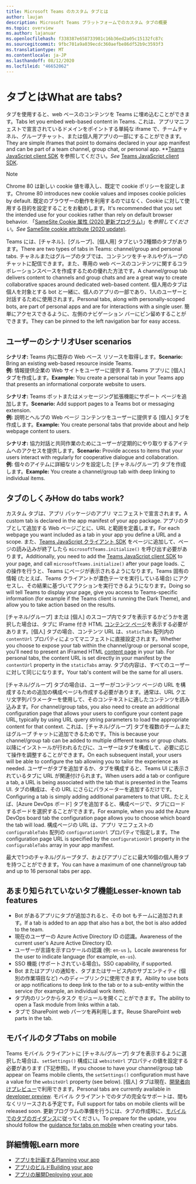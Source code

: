 ```yaml
---
title: Microsoft Teams のカスタム タブとは
author: laujan
description: Microsoft Teams プラットフォームでのカスタム タブの概要
ms.topic: overview
ms.author: lajanuar
ms.openlocfilehash: f338387e658733981c16b36ed2a05c15132fc87c
ms.sourcegitcommit: 9fbc701a9a039ecdc360aefbe86df52b9c3593f3
ms.translationtype: MT
ms.contentlocale: ja-JP
ms.lasthandoff: 08/12/2020
ms.locfileid: "46652062"
---
```

# <a name="what-are-tabs"></a><span data-ttu-id="63f10-103">タブとは</span><span class="sxs-lookup"><span data-stu-id="63f10-103">What are tabs?</span></span>

<span data-ttu-id="63f10-104">タブを使用すると、web ベースのコンテンツを Teams に埋め込むことができます。</span><span class="sxs-lookup"><span data-stu-id="63f10-104">Tabs let you embed web-based content in Teams.</span></span> <span data-ttu-id="63f10-105">これは、アプリマニフェストで宣言されているドメインをポイントする単純な iframe で、チームチャネル、グループチャット、または個人用アプリの一部にすることができます。</span><span class="sxs-lookup"><span data-stu-id="63f10-105">They are simple iframes that point to domains declared in your app manifest and can be part of a team channel, group chat, or personal app.</span></span> <span data-ttu-id="63f10-106">\*\*[Teams JavaScript client SDK](/javascript/api/overview/msteams-client) を参照してください。</span><span class="sxs-lookup"><span data-stu-id="63f10-106">*See* [Teams JavaScript client SDK](/javascript/api/overview/msteams-client).</span></span>

> [!NOTE]
> <span data-ttu-id="63f10-107">Chrome 80 は新しい cookie 値を導入し、既定で cookie ポリシーを設定します。</span><span class="sxs-lookup"><span data-stu-id="63f10-107">Chrome 80 introduces new cookie values and imposes cookie policies by default.</span></span> <span data-ttu-id="63f10-108">既定のブラウザーの動作を利用するのではなく、Cookie に対して使用する目的を設定することをお勧めします。</span><span class="sxs-lookup"><span data-stu-id="63f10-108">It's recommended that you set the intended use for your cookies rather than rely on default browser behavior.</span></span> <span data-ttu-id="63f10-109">「[SameSite Cookie 属性 (2020 更新プログラム)](../../resources/samesite-cookie-update.md)」を*参照してください*。</span><span class="sxs-lookup"><span data-stu-id="63f10-109">*See* [SameSite cookie attribute (2020 update)](../../resources/samesite-cookie-update.md).</span></span>

<span data-ttu-id="63f10-110">Teams には、[チャネル]、[グループ]、[個人用] タブという2種類のタブがあります。</span><span class="sxs-lookup"><span data-stu-id="63f10-110">There are two types of tabs in Teams: channel/group and personal tabs.</span></span> <span data-ttu-id="63f10-111">チャネルまたはグループのタブでは、コンテンツをチャネルやグループのチャットに配信できます。また、専用の web ベースのコンテンツに関するコラボレーションスペースを作成するための優れた方法です。</span><span class="sxs-lookup"><span data-stu-id="63f10-111">A channel/group tab delivers content to channels and group chats and are a great way to create collaborative spaces around dedicated web-based content.</span></span> <span data-ttu-id="63f10-112">個人用のタブは個人を対象とする bot と一緒に、個人のアプリの一部であり、1人のユーザーと対話するために使用されます。</span><span class="sxs-lookup"><span data-stu-id="63f10-112">Personal tabs, along with personally-scoped bots, are part of personal apps and are for interactions with a single user.</span></span> <span data-ttu-id="63f10-113">簡単にアクセスできるように、左側のナビゲーション バーにピン留めすることができます。</span><span class="sxs-lookup"><span data-stu-id="63f10-113">They can be pinned to the left navigation bar for easy access.</span></span>

## <a name="user-scenarios"></a><span data-ttu-id="63f10-114">ユーザーのシナリオ</span><span class="sxs-lookup"><span data-stu-id="63f10-114">User scenarios</span></span>

<span data-ttu-id="63f10-115">**シナリオ:** Teams 内に既存の Web ベース リソースを取得します。</span><span class="sxs-lookup"><span data-stu-id="63f10-115">**Scenario:** Bring an existing web-based resource inside Teams.</span></span> \
<span data-ttu-id="63f10-116">**例:** 情報提供企業の Web サイトをユーザーに提供する Teams アプリに [個人] タブを作成します。</span><span class="sxs-lookup"><span data-stu-id="63f10-116">**Example:** You create a personal tab in your Teams app that presents an informational corporate website to users.</span></span>

<span data-ttu-id="63f10-117">**シナリオ:** Teams ボットまたはメッセージング拡張機能にサポート ページを追加します。</span><span class="sxs-lookup"><span data-stu-id="63f10-117">**Scenario:** Add support pages to a Teams bot or messaging extension.</span></span> \
<span data-ttu-id="63f10-118">**例:** 説明とヘルプの Web ページ コンテンツをユーザーに提供する [個人] タブを作成します。</span><span class="sxs-lookup"><span data-stu-id="63f10-118">**Example:** You create personal tabs that provide about and help webpage content to users.</span></span>

<span data-ttu-id="63f10-119">**シナリオ:** 協力対話と共同作業のためにユーザーが定期的にやり取りするアイテムへのアクセスを提供します。</span><span class="sxs-lookup"><span data-stu-id="63f10-119">**Scenario:** Provide access to items that your users interact with regularly for cooperative dialogue and collaboration.</span></span> \
<span data-ttu-id="63f10-120">**例:** 個々のアイテムに詳細なリンクを設定した [チャネル/グループ] タブを作成します。</span><span class="sxs-lookup"><span data-stu-id="63f10-120">**Example:** You create a channel/group tab with deep linking to individual items.</span></span>

## <a name="how-do-tabs-work"></a><span data-ttu-id="63f10-121">タブのしくみ</span><span class="sxs-lookup"><span data-stu-id="63f10-121">How do tabs work?</span></span>

<span data-ttu-id="63f10-122">カスタム タブは、アプリ パッケージのアプリ マニフェストで宣言されます。</span><span class="sxs-lookup"><span data-stu-id="63f10-122">A custom tab is declared in the app manifest of your app package.</span></span> <span data-ttu-id="63f10-123">アプリのタブとして追加する Web ページごとに、URL と範囲を定義します。</span><span class="sxs-lookup"><span data-stu-id="63f10-123">For each webpage you want included as a tab in your app you define a URL and a scope.</span></span> <span data-ttu-id="63f10-124">また、[Teams JavaScript クライアント SDK](/javascript/api/overview/msteams-client) をページに追加して、ページの読み込みが終了したら `microsoftTeams.initialize()` を呼び出す必要があります。</span><span class="sxs-lookup"><span data-stu-id="63f10-124">Additionally, you need to add the [Teams JavaScript client SDK](/javascript/api/overview/msteams-client) to your page, and call `microsoftTeams.initialize()` after your page loads.</span></span> <span data-ttu-id="63f10-125">この操作を行うと、Teams にページが表示されるようになります。Teams 固有の情報 (たとえば、Teams クライアントが濃色テーマを実行している場合) にアクセスし、その結果に基づいてアクションを実行できるようになります。</span><span class="sxs-lookup"><span data-stu-id="63f10-125">Doing so will tell Teams to display your page, give you access to Teams-specific information (for example if the Teams client is running the Dark Theme), and allow you to take action based on the results.</span></span>

<span data-ttu-id="63f10-126">[チャネル/グループ] または [個人] のスコープ内でタブを表示するかどうかを選択した場合は、タブに IFrame 付き HTML [コンテンツ ページ](~/tabs/how-to/create-tab-pages/content-page.md)を表示する必要があります。[個人] タブの場合、コンテンツ URL は、`staticTabs` 配列内の `contentUrl` プロパティによってマニフェストに直接設定されます。</span><span class="sxs-lookup"><span data-stu-id="63f10-126">Whether you choose to expose your tab within the channel/group or personal scope, you'll need to present an IFramed HTML [content page](~/tabs/how-to/create-tab-pages/content-page.md) in your tab. For personal tabs, the content URL is set directly in your manifest by the `contentUrl` property in the `staticTabs` array.</span></span> <span data-ttu-id="63f10-127">タブの内容は、すべてのユーザーに対して同じになります。</span><span class="sxs-lookup"><span data-stu-id="63f10-127">Your tab's content will be the same for all users.</span></span>

<span data-ttu-id="63f10-128">[チャネル/グループ] タブの場合は、ユーザーがコンテンツ ページの URL を構成するための追加の構成ページも作成する必要があります。通常は、URL クエリ文字列パラメーターを使用して、そのコンテキストに適したコンテンツを読み込みます。</span><span class="sxs-lookup"><span data-stu-id="63f10-128">For channel/group tabs, you also need to create an additional configuration page that allows your users to configure your content page URL, typically by using URL query string parameters to load the appropriate content for that context.</span></span> <span data-ttu-id="63f10-129">これは、[チャネル/グループ] タブを複数のチームまたはグループ チャットに追加できるためです。</span><span class="sxs-lookup"><span data-stu-id="63f10-129">This is because your channel/group tab can be added to multiple different teams or group chats.</span></span> <span data-ttu-id="63f10-130">以降にインストールが行われるたびに、ユーザーはタブを構成して、必要に応じて操作を調整することができます。</span><span class="sxs-lookup"><span data-stu-id="63f10-130">On each subsequent install, your users will be able to configure the tab allowing you to tailor the experience as needed.</span></span> <span data-ttu-id="63f10-131">ユーザーがタブを追加するか、タブを構成すると、Teams UI に表示されているタブに URL が関連付けられます。</span><span class="sxs-lookup"><span data-stu-id="63f10-131">When users add a tab or configure a tab, a URL is being associated with the tab that is presented in the Teams UI.</span></span> <span data-ttu-id="63f10-132">タブの構成は、その URL にさらにパラメーターを追加するだけです。</span><span class="sxs-lookup"><span data-stu-id="63f10-132">Configuring a tab is simply adding additional parameters to that URL.</span></span> <span data-ttu-id="63f10-133">たとえば、[Azure DevOps ボード] タブを追加すると、構成ページで、タブにロードするボードを選択することができます。</span><span class="sxs-lookup"><span data-stu-id="63f10-133">For example, when you add the Azure DevOps board tab the configuration page allows you to choose which board the tab will load.</span></span> <span data-ttu-id="63f10-134">構成ページの URL は、アプリ マニフェストの `configurableTabs` 配列の `configurationUrl` プロパティで指定します。</span><span class="sxs-lookup"><span data-stu-id="63f10-134">The configuration page URL is specified by the  `configurationUrl` property in the `configurableTabs` array in your app manifest.</span></span>

<span data-ttu-id="63f10-135">最大で1つのチャネル/グループタブ、およびアプリごとに最大16個の個人用タブを持つことができます。</span><span class="sxs-lookup"><span data-stu-id="63f10-135">You can have a maximum of one channel/group tab and up to 16 personal tabs per app.</span></span>

## <a name="lesser-known-tab-features"></a><span data-ttu-id="63f10-136">あまり知られていないタブ機能</span><span class="sxs-lookup"><span data-stu-id="63f10-136">Lesser-known tab features</span></span>

* <span data-ttu-id="63f10-137">Bot があるアプリにタブが追加されると、その bot もチームに追加されます。</span><span class="sxs-lookup"><span data-stu-id="63f10-137">If a tab is added to an app that also has a bot, the bot is also added to the team.</span></span>
* <span data-ttu-id="63f10-138">現在のユーザーの Azure Active Directory ID の認識。</span><span class="sxs-lookup"><span data-stu-id="63f10-138">Awareness of the current user's Azure Active Directory ID.</span></span>
* <span data-ttu-id="63f10-139">ユーザーが言語を示すロケールの認識 (例: `en-us` )。</span><span class="sxs-lookup"><span data-stu-id="63f10-139">Locale awareness for the user to indicate language (for example, `en-us`).</span></span>
* <span data-ttu-id="63f10-140">SSO 機能 (サポートされている場合)。</span><span class="sxs-lookup"><span data-stu-id="63f10-140">SSO capability, if supported.</span></span>
* <span data-ttu-id="63f10-141">Bot またはアプリの通知を、タブまたはサービス内のサブエンティティ (個別の作業項目など) へのディープリンクに使用できます。</span><span class="sxs-lookup"><span data-stu-id="63f10-141">Ability to use bots or app notifications to deep link to the tab or to a sub-entity within the service (for example, an individual work item).</span></span>
* <span data-ttu-id="63f10-142">タブ内のリンクからタスク モジュールを開くことができます。</span><span class="sxs-lookup"><span data-stu-id="63f10-142">The ability to open a Task module from links within a tab.</span></span>
* <span data-ttu-id="63f10-143">タブで SharePoint web パーツを再利用します。</span><span class="sxs-lookup"><span data-stu-id="63f10-143">Reuse SharePoint web parts in the tab.</span></span>

## <a name="tabs-on-mobile"></a><span data-ttu-id="63f10-144">モバイルのタブ</span><span class="sxs-lookup"><span data-stu-id="63f10-144">Tabs on mobile</span></span>

<span data-ttu-id="63f10-145">Teams モバイル クライアントに [チャネル/グループ] タブを表示するように選択した場合は、`setSettings()` 構成には `websiteUrl` プロパティの値を設定する必要があります (下記参照)。</span><span class="sxs-lookup"><span data-stu-id="63f10-145">If you choose to have your channel/group tab appear on Teams mobile clients, the `setSettings()` configuration must have a value for the `websiteUrl` property (see below).</span></span> <span data-ttu-id="63f10-146">[個人] タブは現在、[開発者向けプレビュー](~/resources/dev-preview/developer-preview-intro.md)で利用できます。</span><span class="sxs-lookup"><span data-stu-id="63f10-146">Personal tabs are currently available in [developer preview](~/resources/dev-preview/developer-preview-intro.md).</span></span> <span data-ttu-id="63f10-147">モバイル クライアントでのタブの完全なサポートは、間もなくリリースされる予定です。</span><span class="sxs-lookup"><span data-stu-id="63f10-147">Full support for tabs on mobile clients will be released soon.</span></span> <span data-ttu-id="63f10-148">更新プログラムの準備を行うには、タブの作成時に、[モバイルでのタブのガイダンス](~/tabs/design/tabs-mobile.md)に従ってください。</span><span class="sxs-lookup"><span data-stu-id="63f10-148">To prepare for the update, you should follow the [guidance for tabs on mobile](~/tabs/design/tabs-mobile.md) when creating your tabs.</span></span>

## <a name="learn-more"></a><span data-ttu-id="63f10-149">詳細情報</span><span class="sxs-lookup"><span data-stu-id="63f10-149">Learn more</span></span>

* [<span data-ttu-id="63f10-150">アプリを計画する</span><span class="sxs-lookup"><span data-stu-id="63f10-150">Planning your app</span></span>](../../concepts/extensibility-points.md)
* [<span data-ttu-id="63f10-151">アプリのビルド</span><span class="sxs-lookup"><span data-stu-id="63f10-151">Building your app</span></span>](../../concepts/building-an-app.md)
* [<span data-ttu-id="63f10-152">アプリの展開</span><span class="sxs-lookup"><span data-stu-id="63f10-152">Deploying your app</span></span>](../../concepts/deploy-and-publish/overview.md)
